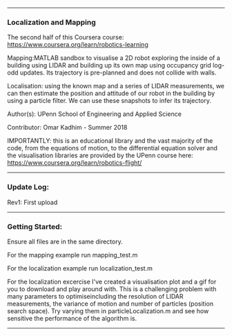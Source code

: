 ___

### Localization and Mapping

The second half of this Coursera course: https://www.coursera.org/learn/robotics-learning

Mapping:MATLAB sandbox to visualise a 2D robot exploring the inside of a building
using LIDAR and building up its own map using occupancy grid log-odd updates.
Its trajectory is pre-planned and does not collide with walls. 

Localisation: using the known map and a series of LIDAR measurements, we
can then estimate the position and attitude of our robot in the building by
using a particle filter. We can use these snapshots to infer its trajectory.

Author(s): UPenn School of Engineering and Applied Science

Contributor: Omar Kadhim - Summer 2018

IMPORTANTLY: this is an educational library and the vast majority of the
code, from the equations of motion, to the differential equation solver and
the visualisation libraries are provided by the UPenn course here: 
https://www.coursera.org/learn/robotics-flight/ 

___

### Update Log:

Rev1: First upload
____

### Getting Started:

Ensure all files are in the same directory. 

For the mapping example run mapping_test.m

For the localization example run localization_test.m

For the localization excercise I've created a visualisation plot and a gif 
for you to download and play around with. This is a challenging problem with 
many parameters to optimiseincluding the resolution of LIDAR measurements, the 
variance of motion and number of particles (position search space). Try
varying them in particleLocalization.m and see how sensitive the performance
of the algorithm is.
_____

